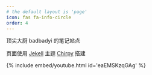 ```yaml
---
# the default layout is 'page'
icon: fas fa-info-circle
order: 4
---
```


顶尖大厨 badbadyi 的笔记站点

页面使用 [Jekell](https://jekyllrb.com/) 主题 [Chirpy](https://github.com/cotes2020/jekyll-theme-chirpy) 搭建

{% include embed/youtube.html id='eaEMSKzqGAg' %}